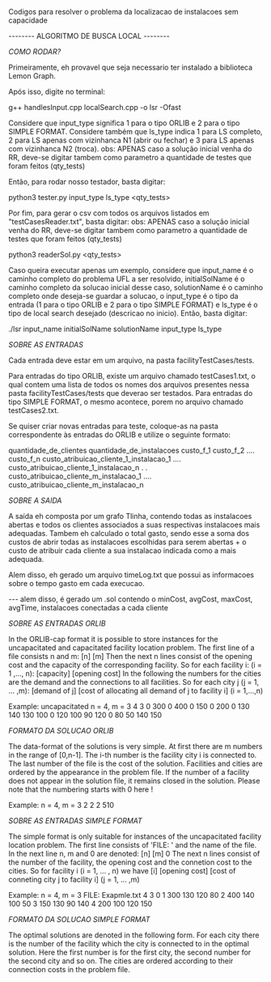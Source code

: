 Codigos para resolver o problema da localizacao de instalacoes sem capacidade


-------- ALGORITMO DE BUSCA LOCAL --------


*COMO RODAR?*

Primeiramente, eh provavel que seja necessario ter instalado a biblioteca Lemon Graph.


Após isso, digite no terminal:

g++ handlesInput.cpp localSearch.cpp -o lsr -Ofast


Considere que input_type significa 1 para o tipo ORLIB e 2 para o tipo SIMPLE FORMAT. Considere também que ls_type indica 1 para LS completo, 2 para LS apenas com vizinhanca N1 (abrir ou fechar) e 3 para LS apenas com vizinhanca N2 (troca).
obs: APENAS caso a solução inicial venha do RR, deve-se digitar tambem como parametro a quantidade de testes que foram feitos (qty_tests)

Então, para rodar nosso testador, basta digitar:

python3 tester.py input_type ls_type <qty_tests>


Por fim, para gerar o csv com todos os arquivos listados em "testCasesReader.txt", basta digitar:
obs: APENAS caso a solução inicial venha do RR, deve-se digitar tambem como parametro a quantidade de testes que foram feitos (qty_tests)

python3 readerSol.py <qty_tests>


Caso queira executar apenas um exemplo, considere que input_name é o caminho completo do problema UFL a ser resolvido, initialSolName é o caminho completo da solucao inicial desse caso, solutionName é o caminho completo onde deseja-se guardar a solucao, o input_type é o tipo da entrada (1 para o tipo ORLIB e 2 para o tipo SIMPLE FORMAT) e ls_type é o tipo de local search desejado (descricao no inicio).
Então, basta digitar:

./lsr input_name initialSolName solutionName input_type ls_type


*SOBRE AS ENTRADAS*


Cada entrada deve estar em um arquivo, na pasta facilityTestCases/tests.

Para entradas do tipo ORLIB, existe um arquivo chamado testCases1.txt, o qual contem uma lista de todos os nomes dos arquivos presentes nessa pasta facilityTestCases/tests que deverao ser testados.
Para entradas do tipo SIMPLE FORMAT, o mesmo acontece, porem no arquivo chamado testCases2.txt.

Se quiser criar novas entradas para teste, coloque-as na pasta correspondente às entradas do ORLIB e utilize o seguinte formato:

quantidade_de_clientes quantidade_de_instalacoes
custo_f_1 custo_f_2 .... custo_f_n
custo_atribuicao_cliente_1_instalacao_1 .... custo_atribuicao_cliente_1_instalacao_n 
.
.
custo_atribuicao_cliente_m_instalacao_1 .... custo_atribuicao_cliente_m_instalacao_n  



*SOBRE A SAIDA*

A saída eh composta por um grafo Tlinha, contendo todas as instalacoes abertas e todos os clientes associados a suas respectivas instalacoes mais adequadas.
Tambem eh calculado o total gasto, sendo esse a soma dos custos de abrir todas as instalacoes escolhidas para serem abertas + o custo de atribuir cada cliente a sua instalacao indicada como a mais adequada.

Alem disso, eh gerado um arquivo timeLog.txt que possui as informacoes sobre o tempo gasto em cada execucao.

--- alem disso, é gerado um .sol contendo o minCost, avgCost, maxCost, avgTime, instalacoes conectadas a cada cliente


*SOBRE AS ENTRADAS ORLIB*

In the ORLIB-cap format it is possible to store instances for the uncapacitated and capacitated facility location problem. The first line of a file consists n and m:
[n] [m]
Then the next n lines consist of the opening cost and the capacity of the corresponding facility.
So for each facility i: (i = 1 ,..., n):
[capacity] [opening cost]
In the following the numbers for the cities are the demand and the connections to all facilities.
So for each city j (j = 1, ... ,m): 
[demand of j] 
[cost of allocating all demand of j to facility i] (i = 1,...,n)

Example: uncapacitated n = 4, m = 3
4 3
0 300
0 400
0 150
0 200
0
130 140 130 100
0
120 100 90 120
0 
80 50 140 150



*FORMATO DA SOLUCAO ORLIB*

The data-format of the solutions is very simple. At first there are m numbers in the range of [0,n-1]. The i-th number is the facility city i is connected to. The last number of the file is the cost of the solution. Facilities and cities are ordered by the appearance in the problem file. If the number of a facility does not appear in the solution file, it remains closed in the solution. Please note that the numbering starts with 0 here !

Example: n = 4, m = 3
2 2 2 510



*SOBRE AS ENTRADAS SIMPLE FORMAT*

The simple format is only suitable for instances of the uncapacitated facility location problem.
The first line consists of 'FILE: ' and the name of the file. In the next line n, m and 0 are denoted:
[n] [m] 0
The next n lines consist of the number of the facility, the opening cost and the connetion cost to the cities.
So for facility i (i = 1, ... , n) we have
[i] [opening cost] [cost of conneting city j to facility i] (j = 1, ... ,m)

Example: n = 4, m = 3
FILE: Exapmle.txt
4 3 0
1 300 130 120 80
2 400 140 100 50
3 150 130 90 140
4 200 100 120 150



*FORMATO DA SOLUCAO SIMPLE FORMAT*

The optimal solutions are denoted in the following form. For each city there
is the number of the facility which the city is connected to in the optimal
solution. Here the first number is for the first city, the second number for
the second city and so on. The cities are ordered according to their 
connection costs in the problem file.
